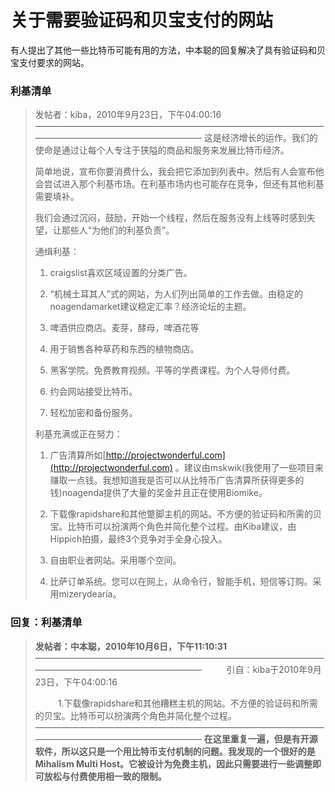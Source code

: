 # 关于需要验证码和贝宝支付的网站

有人提出了其他一些比特币可能有用的方法，中本聪的回复解决了具有验证码和贝宝支付要求的网站。

### 利基清单

> 发帖者：kiba，2010年9月23日，下午04:00:16
> ————————————————————————————————————————————————————
> 这是经济增长的运作。我们的使命是通过让每个人专注于狭隘的商品和服务来发展比特币经济。
>
> 简单地说，宣布你要消费什么，我会把它添加到列表中。然后有人会宣布他会尝试进入那个利基市场。在利基市场内也可能存在竞争，但还有其他利基需要填补。
>
> 我们会通过沉闷，鼓励，开始一个线程，然后在服务没有上线等时感到失望，让那些人“为他们的利基负责”。
>
> 通缉利基：
> 
> 1. craigslist喜欢区域设置的分类广告。
>
> 2. “机械土耳其人”式的网站，为人们列出简单的工作去做。由稳定的noagendamarket建议稳定汇率？经济论坛的主题。
>
> 3. 啤酒供应商店。麦芽，酵母，啤酒花等
> 
> 4. 用于销售各种草药和东西的植物商店。
>
> 6. 黑客学院。免费教育视频。平等的学费课程。为个人导师付费。
>
> 7. 约会网站接受比特币。
>
> 8. 轻松加密和备份服务。
>
> 利基充满或正在努力：
>
> 1. 广告清算所如[http://projectwonderful.com](http://projectwonderful.com) 。建议由mskwik(我使用了一些项目来赚取一点钱。我想知道我是否可以从比特币广告清算所获得更多的钱)noagenda提供了大量的奖金并且正在使用Biomike。
>
> 2. 下载像rapidshare和其他蹩脚主机的网站。不方便的验证码和所需的贝宝。比特币可以扮演两个角色并简化整个过程。由Kiba建议，由Hippich拍摄，最终3个竞争对手全身心投入。
>
> 3. 自由职业者网站。采用哪个空间。
>
> 4. 比萨订单系统。您可以在网上，从命令行，智能手机，短信等订购。采用mizerydearia。

### 回复：利基清单

> **发帖者：中本聪，2010年10月6日，下午11:10:31**
> ————————————————————————————————————————————————————
> &emsp; &emsp; 引自：kiba于2010年9月23日，下午04:00:16
>
> &emsp; &emsp; 1.下载像rapidshare和其他糟糕主机的网站。不方便的验证码和所需的贝宝。比特币可以扮演两个角色并简化整个过程。
> ————————————————————————————————————————————————————
> **在这里重复一遍，但是有开源软件，所以这只是一个用比特币支付机制的问题。我发现的一个很好的是Mihalism Multi Host。它被设计为免费主机，因此只需要进行一些调整即可放松与付费使用相一致的限制。**



